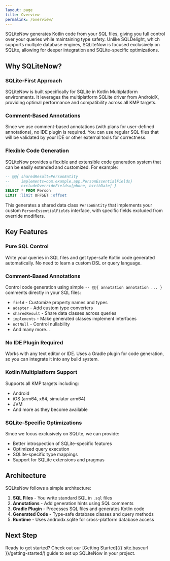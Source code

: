 ```yaml
---
layout: page
title: Overview
permalink: /overview/
---
```


SQLiteNow generates Kotlin code from your SQL files, giving you full control over your queries while maintaining type safety. Unlike SQLDelight, which supports multiple database engines, SQLiteNow is focused exclusively on SQLite, allowing for deeper integration and SQLite-specific optimizations.

## Why SQLiteNow?

### SQLite-First Approach

SQLiteNow is built specifically for SQLite in Kotlin Multiplatform environments. It leverages the multiplatform SQLite driver from AndroidX, providing optimal performance and compatibility across all KMP targets.

### Comment-Based Annotations

Since we use comment-based annotations (with plans for user-defined annotations), no IDE plugin is required. You can use regular SQL files that will be validated by your IDE or other external tools for correctness.

### Flexible Code Generation

SQLiteNow provides a flexible and extensible code generation system that can be easily extended and customized. For example:

```sql
-- @@{ sharedResult=PersonEntity
--     implements=com.example.app.PersonEssentialFields}
--     excludeOverrideFields=[phone, birthDate] }
SELECT * FROM Person
LIMIT :limit OFFSET :offset
```

This generates a shared data class `PersonEntity` that implements your custom `PersonEssentialFields` interface, with specific fields excluded from override modifiers.

## Key Features

### Pure SQL Control
Write your queries in SQL files and get type-safe Kotlin code generated automatically. No need to learn a custom DSL or query language.

### Comment-Based Annotations
Control code generation using simple `-- @@{ annotation annotation ... }` comments directly in your SQL files:

- `field` - Customize property names and types
- `adapter` - Add custom type converters
- `sharedResult` - Share data classes across queries
- `implements` - Make generated classes implement interfaces
- `notNull` - Control nullability
- And many more...

### No IDE Plugin Required
Works with any text editor or IDE. Uses a Gradle plugin for code generation, so you can integrate it into any build system.

### Kotlin Multiplatform Support
Supports all KMP targets including:
- Android
- iOS (arm64, x64, simulator arm64)
- JVM
- And more as they become available

### SQLite-Specific Optimizations
Since we focus exclusively on SQLite, we can provide:
- Better introspection of SQLite-specific features
- Optimized query execution
- SQLite-specific type mappings
- Support for SQLite extensions and pragmas

## Architecture

SQLiteNow follows a simple architecture:

1. **SQL Files** - You write standard SQL in `.sql` files
2. **Annotations** - Add generation hints using SQL comments
3. **Gradle Plugin** - Processes SQL files and generates Kotlin code
4. **Generated Code** - Type-safe database classes and query methods
5. **Runtime** - Uses androidx.sqlite for cross-platform database access

## Next Step

Ready to get started? Check out our [Getting Started]({{ site.baseurl }}/getting-started/) guide to
set up SQLiteNow in your project.
